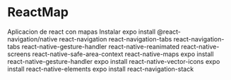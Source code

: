 # ReactMap
Aplicacion de react con mapas
Instalar 
expo install @react-navigation/native react-navigation react-navigation-tabs react-navigation-tabs react-native-gesture-handler react-native-reanimated react-native-screens react-native-safe-area-context react-native-maps
expo install react-native-gesture-handler
expo install react-native-vector-icons
expo install react-native-elements
expo install react-navigation-stack
